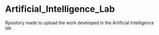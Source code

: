 # Artificial_Intelligence_Lab
Rpository made to upload the work developed in the Artificial Intelligence lab
